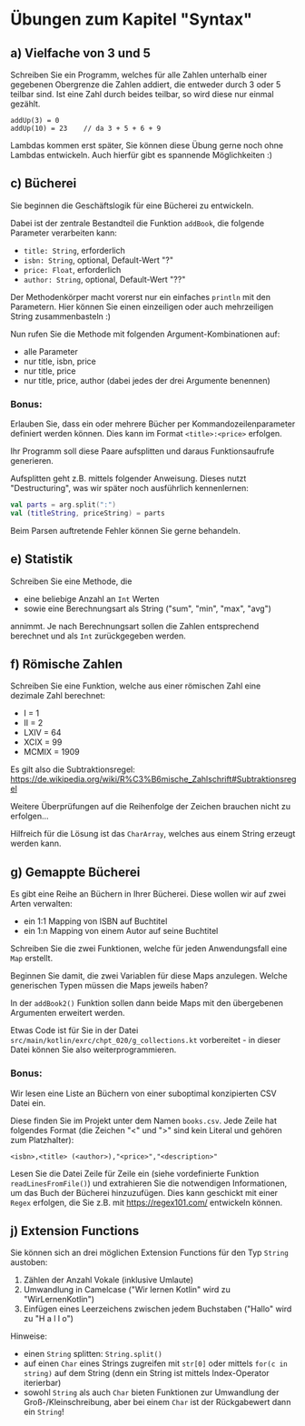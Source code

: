 # Übungen zum Kapitel "Syntax"

## a) Vielfache von 3 und 5

Schreiben Sie ein Programm, welches für alle Zahlen unterhalb einer gegebenen Obergrenze die Zahlen addiert, die
entweder durch 3 oder 5 teilbar sind. Ist eine Zahl durch beides teilbar, so wird diese nur einmal gezählt.

````text
addUp(3) = 0
addUp(10) = 23    // da 3 + 5 + 6 + 9
````

Lambdas kommen erst später, Sie können diese Übung gerne noch ohne Lambdas entwickeln. Auch hierfür gibt es
spannende Möglichkeiten :)

## c) Bücherei

Sie beginnen die Geschäftslogik für eine Bücherei zu entwickeln.

Dabei ist der zentrale Bestandteil die Funktion `addBook`, die folgende Parameter verarbeiten kann:

* `title: String`, erforderlich
* `isbn: String`, optional, Default-Wert "?"
* `price: Float`, erforderlich
* `author: String`, optional, Default-Wert "??"

Der Methodenkörper macht vorerst nur ein einfaches `println` mit den Parametern. Hier können Sie einen
einzeiligen oder auch mehrzeiligen String zusammenbasteln :)

Nun rufen Sie die Methode mit folgenden Argument-Kombinationen auf:

* alle Parameter
* nur title, isbn, price
* nur title, price
* nur title, price, author (dabei jedes der drei Argumente benennen)

### Bonus:

Erlauben Sie, dass ein oder mehrere Bücher per Kommandozeilenparameter definiert werden können. Dies
kann im Format `<title>:<price>` erfolgen.

Ihr Programm soll diese Paare aufsplitten und daraus Funktionsaufrufe generieren.

Aufsplitten geht z.B. mittels folgender Anweisung. Dieses nutzt "Destructuring", was wir später noch
ausführlich kennenlernen:

````kotlin
val parts = arg.split(":")
val (titleString, priceString) = parts
````

Beim Parsen auftretende Fehler können Sie gerne behandeln.

## e) Statistik

Schreiben Sie eine Methode, die

* eine beliebige Anzahl an `Int` Werten
* sowie eine Berechnungsart als String ("sum", "min", "max", "avg")

annimmt. Je nach Berechnungsart sollen die Zahlen entsprechend berechnet und als `Int` zurückgegeben werden.

## f) Römische Zahlen

Schreiben Sie eine Funktion, welche aus einer römischen Zahl eine dezimale Zahl berechnet:

* I = 1
* II = 2
* LXIV = 64
* XCIX = 99
* MCMIX = 1909

Es gilt also die Subtraktionsregel: https://de.wikipedia.org/wiki/R%C3%B6mische_Zahlschrift#Subtraktionsregel

Weitere Überprüfungen auf die Reihenfolge der Zeichen brauchen nicht zu erfolgen...

Hilfreich für die Lösung ist das `CharArray`, welches aus einem String erzeugt werden kann.

## g) Gemappte Bücherei

Es gibt eine Reihe an Büchern in Ihrer Bücherei. Diese wollen wir auf zwei Arten verwalten:

* ein 1:1 Mapping von ISBN auf Buchtitel
* ein 1:n Mapping von einem Autor auf seine Buchtitel

Schreiben Sie die zwei Funktionen, welche für jeden Anwendungsfall eine `Map` erstellt.

Beginnen Sie damit, die zwei Variablen für diese Maps anzulegen. Welche generischen Typen müssen die Maps
jeweils haben?

In der `addBook2()` Funktion sollen dann beide Maps mit den übergebenen Argumenten erweitert werden.

Etwas Code ist für Sie in der Datei `src/main/kotlin/exrc/chpt_020/g_collections.kt` vorbereitet - in dieser
Datei können Sie also weiterprogrammieren.

### Bonus:

Wir lesen eine Liste an Büchern von einer suboptimal konzipierten CSV Datei ein.

Diese finden Sie im Projekt unter dem Namen `books.csv`. Jede Zeile hat folgendes Format (die
Zeichen "<" und ">" sind kein Literal und gehören zum Platzhalter):

````text
<isbn>,<title> (<author>),"<price>","<description>"
````

Lesen Sie die Datei Zeile für Zeile ein (siehe vordefinierte Funktion `readLinesFromFile()`) und extrahieren Sie die
notwendigen Informationen, um das Buch der Bücherei hinzuzufügen. Dies kann geschickt mit einer `Regex`
erfolgen, die Sie z.B. mit https://regex101.com/ entwickeln können.

## j) Extension Functions

Sie können sich an drei möglichen Extension Functions für den Typ `String` austoben:

1. Zählen der Anzahl Vokale (inklusive Umlaute)
2. Umwandlung in Camelcase ("Wir lernen Kotlin" wird zu "WirLernenKotlin")
3. Einfügen eines Leerzeichens zwischen jedem Buchstaben ("Hallo" wird zu "H a l l o")

Hinweise:

* einen `String` splitten: `String.split()`
* auf einen `Char` eines Strings zugreifen mit `str[0]` oder mittels `for(c in string)` auf dem String
  (denn ein String ist mittels Index-Operator iterierbar)
* sowohl `String` als auch `Char` bieten Funktionen zur Umwandlung der Groß-/Kleinschreibung, aber bei
  einem `Char` ist der Rückgabewert dann ein `String`!

